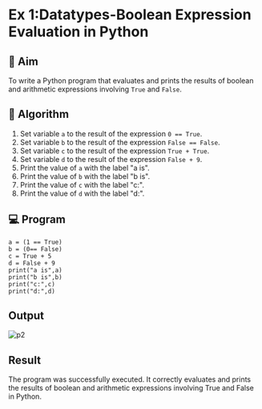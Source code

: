 # Ex 1:Datatypes-Boolean Expression Evaluation in Python

## 🎯 Aim
To write a Python program that evaluates and prints the results of boolean and arithmetic expressions involving `True` and `False`.

## 🧠 Algorithm
1. Set variable `a` to the result of the expression `0 == True`.
2. Set variable `b` to the result of the expression `False == False`.
3. Set variable `c` to the result of the expression `True + True`.
4. Set variable `d` to the result of the expression `False + 9`.
5. Print the value of `a` with the label "a is".
6. Print the value of `b` with the label "b is".
7. Print the value of `c` with the label "c:".
8. Print the value of `d` with the label "d:".

## 💻 Program
```
a = (1 == True)
b = (0== False)
c = True + 5
d = False + 9
print("a is",a)
print("b is",b)
print("c:",c)
print("d:",d)
```

## Output

![p2](https://github.com/user-attachments/assets/71aaa665-7c44-4ffa-8044-ca4a1f677a46)

## Result
The program was successfully executed. It correctly evaluates and prints the results of boolean and arithmetic expressions involving True and False in Python.
